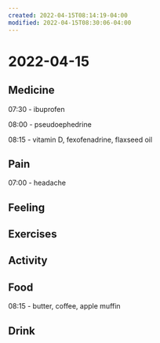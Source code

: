 ```yaml
---
created: 2022-04-15T08:14:19-04:00
modified: 2022-04-15T08:30:06-04:00
---
```


# 2022-04-15

## Medicine

07:30 - ibuprofen

08:00 - pseudoephedrine

08:15 - vitamin D, fexofenadrine, flaxseed oil

## Pain

07:00 - headache


## Feeling


## Exercises


## Activity


## Food

08:15 - butter, coffee, apple muffin


## Drink
